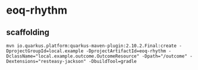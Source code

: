 # eoq-rhythm 

## scaffolding

```shell
mvn io.quarkus.platform:quarkus-maven-plugin:2.10.2.Final:create -DprojectGroupId=local.example -DprojectArtifactId=eoq-rhythm -DclassName="local.example.outcome.OutcomeResource" -Dpath="/outcome" -Dextensions="resteasy-jackson" -DbuildTool=gradle
```
